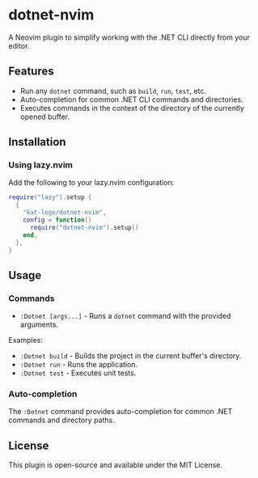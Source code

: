 # dotnet-nvim

A Neovim plugin to simplify working with the .NET CLI directly from your editor.

## Features
- Run any `dotnet` command, such as `build`, `run`, `test`, etc.
- Auto-completion for common .NET CLI commands and directories.
- Executes commands in the context of the directory of the currently opened buffer.

## Installation

### Using lazy.nvim
Add the following to your lazy.nvim configuration:

```lua
require("lazy").setup {
  {
    "kat-lego/dotnet-nvim",
    config = function()
      require("dotnet-nvim").setup()
    end,
  },
}
```

## Usage

### Commands
- `:Dotnet [args...]` - Runs a `dotnet` command with the provided arguments.

Examples:
- `:Dotnet build` - Builds the project in the current buffer's directory.
- `:Dotnet run` - Runs the application.
- `:Dotnet test` - Executes unit tests.

### Auto-completion
The `:Dotnet` command provides auto-completion for common .NET commands and directory paths.

## License
This plugin is open-source and available under the MIT License.
